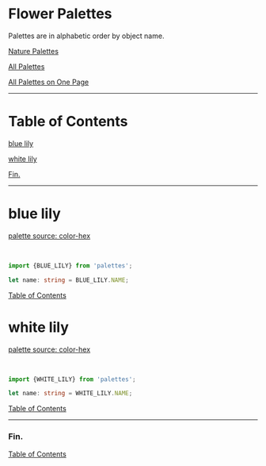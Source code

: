 <!--suppress JSUnresolvedLibraryURL -->
<!-- Coolors Palette Widget (Script) -->
<script src="https://coolors.co/palette-widget/widget.js"></script>

# Flower Palettes

Palettes are in alphabetic order by object name.

[Nature Palettes](../nature-palettes.md)

[All Palettes](../../all-palettes.md)

[All Palettes on One Page](../../all-palettes_one-page.md)

----

# Table of Contents

[blue lily](#blue-lily)

[white lily](#white-lily)

[Fin.](#fin)

----

# blue lily

<a href="https://www.color-hex.com/color-palette/1040636" target="_blank" rel="noopener noreferrer">palette source: color-hex</a>

<!-- Coolors Palette Widget -->
<script data-id="05684644562469574">new CoolorsPaletteWidget("05684644562469574", ["f0f3f4","fafeff","7dced8","1d90af","3b2212"],"blue lily"); </script>
<br/>

````typescript
import {BLUE_LILY} from 'palettes';

let name: string = BLUE_LILY.NAME;
````

[Table of Contents](#table-of-contents)

# white lily

<a href="https://www.color-hex.com/color-palette/1039504" target="_blank" rel="noopener noreferrer">palette source: color-hex</a>

<!-- Coolors Palette Widget -->
<script data-id="08679171490640973">new CoolorsPaletteWidget("08679171490640973", ["fafbef","b1c69f","5f8661","d6d6ff","aeaed6"],"white lily"); </script>
<br/>

````typescript
import {WHITE_LILY} from 'palettes';

let name: string = WHITE_LILY.NAME;
````

[Table of Contents](#table-of-contents)

----

### Fin.

[Table of Contents](#table-of-contents)
